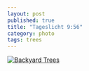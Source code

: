 ```yaml
---
layout: post
published: true
title: "Tageslicht 9:56"
category: photo
tags: trees
---
```


[![Backyard Trees](http://25.media.tumblr.com/d08a4925221dca8f2879cc7d93a6658f/tumblr_mwf0cyesGu1rive1ro1_500.jpg)](http://dr3wh0.tumblr.com/post/67263783502)

